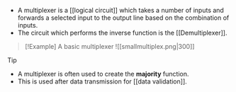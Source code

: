 - A multiplexer is a [[logical circuit]] which takes a number of inputs and forwards a selected input to the output line based on the combination of inputs.
- The circuit which performs the inverse function is the [[Demultiplexer]].

>[!Example] A basic multiplexer
>![[smallmultiplex.png|300]]

>[!tip]
>- A multiplexer is often used to create the **majority** function.
>- This is used after data transmission for [[data validation]].


